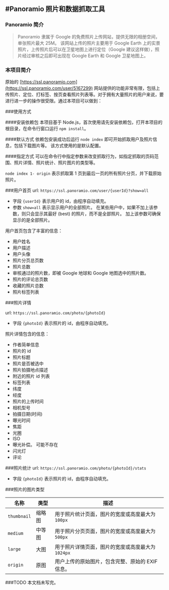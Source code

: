 ﻿
#Panoramio 照片和数据抓取工具
---------------------------------------------------------------

### Panoramio 简介

> Panoramio 隶属于 Google 的免费照片上传网站，提供无限的相册空间，单张照片最大 25M。
该网站上传的照片主要用于 Google Earth 上的实景照片，上传照片后可以在卫星地图上进行定位（Google 建议这样做），照片经过审核之后即可出现在 Google Earth 和 Google 卫星地图上。

### 本项目简介
原始的 [https://ssl.panoramio.com](https://ssl.panoramio.com/user/5167299) 网站提供的功能非常有限，包括上传照片、定位、打标签、按页查看照片列表等。对于拥有大量照片的用户来说，要进行进一步的操作很受限。通过本项目可以做到：


###使用方式

####安装依赖包
本项目基于 Node.js，首次使用请先安装依赖包，打开本项目的根目录，在命令行窗口运行  `npm install`。

####默认方式
依赖包安装成功后运行 `node index` 即可开始抓取用户及照片信息，包括下载图片等。 该方式使用的是默认配置。

####指定方式
可以在命令行中指定参数来改变抓取行为，如指定抓取的页码范围、照片详情、照片统计、照片图片的类型等。

`node index 1- origin` 表示抓取第 1 页到最后一页的所有照片分页，并下载原始照片。

###用户首页
url: `https://ssl.panoramio.com/user/{userId}?show=all`

- 字段 `{userId}` 表示用户的 id，由程序自动填充。
- 参数 `show=all` 表示显示用户的全部照片。 在某些用户中，如果不加上该参数，则只会显示其最好 (best) 的照片，而不是全部照片。 加上该参数可确保显示的是全部照片。


用户首页包含了丰富的信息：
- 用户姓名
- 用户描述
- 用户头像
- 照片分页总页数
- 照片总数
- 审核通过的照片数，即被 Google 地球和 Google 地图选中的照片数。
- 照片的评论总页数
- 收藏的照片总数
- 照片标签列表


###照片详情

url: `https://ssl.panoramio.com/photo/{photoId}`
- 字段 `{photoId}` 表示照片的 id，由程序自动填充。

照片详情包含的信息：
- 作者简单信息
- 照片的 id
- 照片标题
- 照片是否被选中
- 照片拍摄地点描述
- 附近的照片 id 列表
- 标签列表
- 纬度
- 经度
- 照片的上传时间
- 相机型号
- 拍摄日期(时间)
- 曝光时间
- 焦距
- 光圈
- ISO
- 曝光补偿。 可能不存在
- 闪光灯
- 评论



###照片统计
url: `https://ssl.panoramio.com/photo/{photoId}/stats`
- 字段 `{photoId}` 表示照片的 id，由程序自动填充。



###照片的图片类型

名称 | 类型 | 描述
------------ | ------------- | ------------
`thumbnail` | 缩略图 | 用于照片统计页面，图片的宽度或高度最大为 `100px`
`medium` | 中等图 | 用于照片分页页面，图片的宽度或高度最大为 `500px`
`large` | 大图 | 用于照片详情页面，图片的宽度或高度最大为 `1024px`
`origin` | 原图 | 用户上传的原始图片，包含完整、原始的 EXIF 信息。





###TODO
本文档未写完。



